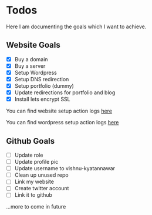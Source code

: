 # Todos
Here I am documenting the goals which I want to achieve.

## Website Goals
- [x] Buy a domain
- [x] Buy a server
- [x] Setup Wordpress
- [x] Setup DNS redirection
- [x] Setup portfolio (dummy)
- [x] Update redirections for portfolio and blog
- [x] Install lets encrypt SSL

You can find website setup action logs [here](Website-logs)

You can find wordpress setup action logs [here](Wordpress-logs)

## Github Goals
- [ ] Update role
- [ ] Update profile pic
- [ ] Update username to vishnu-kyatannawar
- [ ] Clean up unused repo
- [ ] Link my website
- [ ] Create twitter account
- [ ] Link it to github

...more to come in future
